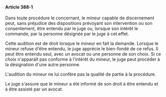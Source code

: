 #### Article 388-1

Dans toute procédure le concernant, le mineur capable de discernement peut, sans préjudice des dispositions prévoyant son intervention ou son consentement, être entendu par le juge ou, lorsque son intérêt le commande, par la personne désignée par le juge à cet effet.

Cette audition est de droit lorsque le mineur en fait la demande. Lorsque le mineur refuse d'être entendu, le juge apprécie le bien-fondé de ce refus. Il peut être entendu seul, avec un avocat ou une personne de son choix. Si ce choix n'apparaît pas conforme à l'intérêt du mineur, le juge peut procéder à la désignation d'une autre personne.

L'audition du mineur ne lui confère pas la qualité de partie à la procédure.

Le juge s'assure que le mineur a été informé de son droit à être entendu et à être assisté par un avocat.

